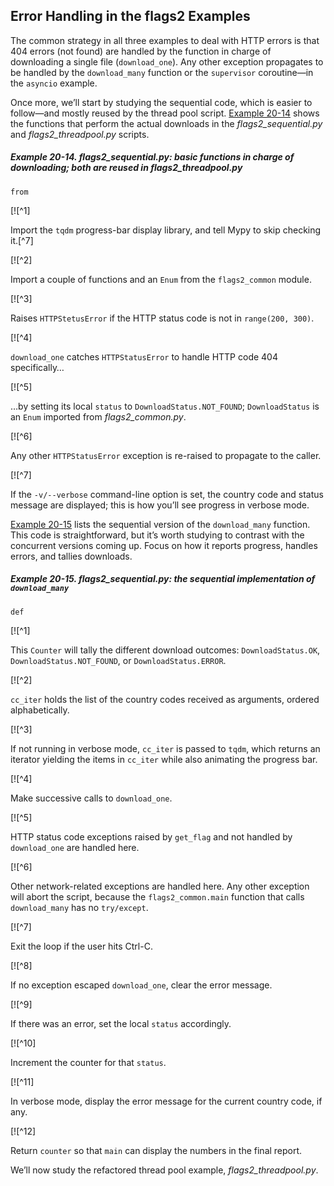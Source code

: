 ## Error Handling in the flags2 Examples

The common strategy in all three examples to deal with HTTP errors is that 404 errors (not found) are handled by the function in charge of downloading a single file (`download_one`). Any other exception propagates to be handled by the `download_many` function or the `supervisor` coroutine—in the `asyncio` example.

Once more, we’ll start by studying the sequential code, which is easier to follow—and mostly reused by the thread pool script. [Example 20-14](#flags2_basic_http_ex) shows the functions that perform the actual downloads in the _flags2_sequential.py_ and _flags2_threadpool.py_ scripts.

##### Example 20-14. flags2_sequential.py: basic functions in charge of downloading; both are reused in flags2_threadpool.py

```
from
```

[![^1]

Import the `tqdm` progress-bar display library, and tell Mypy to skip checking it.[^7]

[![^2]

Import a couple of functions and an `Enum` from the `flags2_common` module.

[![^3]

Raises `HTTPStetusError` if the HTTP status code is not in `range(200, 300)`.

[![^4]

`download_one` catches `HTTPStatusError` to handle HTTP code 404 specifically…

[![^5]

…by setting its local `status` to `DownloadStatus.NOT_FOUND`; `DownloadStatus` is an `Enum` imported from _flags2_common.py_.

[![^6]

Any other `HTTPStatusError` exception is re-raised to propagate to the caller.

[![^7]

If the `-v/--verbose` command-line option is set, the country code and status message are displayed; this is how you’ll see progress in verbose mode.

[Example 20-15](#flags2_dowload_many_seq) lists the sequential version of the `download_many` function. This code is straightforward, but it’s worth studying to contrast with the concurrent versions coming up. Focus on how it reports progress, handles errors, and tallies downloads.

##### Example 20-15. flags2_sequential.py: the sequential implementation of `download_many`

```
def
```

[![^1]

This `Counter` will tally the different download outcomes: `DownloadStatus.OK`, `DownloadStatus.NOT_FOUND`, or `DownloadStatus.ERROR`.

[![^2]

`cc_iter` holds the list of the country codes received as arguments, ordered alphabetically.

[![^3]

If not running in verbose mode, `cc_iter` is passed to `tqdm`, which returns an iterator yielding the items in `cc_iter` while also animating the progress bar.

[![^4]

Make successive calls to `download_one`.

[![^5]

HTTP status code exceptions raised by `get_flag` and not handled by `download_one` are handled here.

[![^6]

Other network-related exceptions are handled here. Any other exception will abort the script, because the `flags2_common.main` function that calls `download_many` has no `try/except`.

[![^7]

Exit the loop if the user hits Ctrl-C.

[![^8]

If no exception escaped `download_one`, clear the error message.

[![^9]

If there was an error, set the local `status` accordingly.

[![^10]

Increment the counter for that `status`.

[![^11]

In verbose mode, display the error message for the current country code, if any.

[![^12]

Return `counter` so that `main` can display the numbers in the final report.

We’ll now study the refactored thread pool example, _flags2_threadpool.py_.